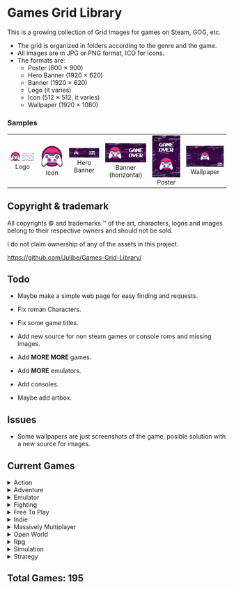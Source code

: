 


# Games Grid Library
This is a growing collection of Grid Images for games on Steam, GOG, etc.

 - The grid is organized in folders according to the genre and the game.
 - All images are in JPG or PNG format, ICO for icons.
 - The formats are:
	 - Poster (600 × 900)
	 - Hero Banner (1920 × 620)
	 - Banner (1920 × 620)
	 - Logo (it varies)
	 - Icon (512 × 512, it varies)
	 - Wallpaper (1920 × 1080)

### Samples
<table>
	<tr align="center">
		<td>
			<img src="https://github.com/Julibe/Games-Grid-Library/raw/main/Sample/logo.png" width="250px"><br><center>Logo</center>
		</td>
		<td>
			<img src="https://github.com/Julibe/Games-Grid-Library/raw/main/Sample/icon.png" width="250px"><br><center>Icon</center>
		</td>
		<td>
			<img src="https://github.com/Julibe/Games-Grid-Library/raw/main/Sample/hero.jpg" width="250px"><br><center>Hero Banner</center>
		</td>
		<td>
			<img src="https://github.com/Julibe/Games-Grid-Library/raw/main/Sample/horizontal.jpg" width="250px"><br><center>Banner (horizontal)</center>
		</td>
		<td>
			<img src="https://github.com/Julibe/Games-Grid-Library/raw/main/Sample/poster.jpg" width="250px"><br><center>Poster</center>
		</td>
		<td>
			<img src="https://github.com/Julibe/Games-Grid-Library/raw/main/Sample/wallpaper.jpg" width="250px"><br><center>Wallpaper</center>
		</td>
	</tr>
</table>

## Copyright & trademark
All copyrights © and trademarks ™ of the art, characters, logos and images belong to their respective owners and should not be sold.

I do not claim ownership of any of the assets in this project.

https://github.com/Julibe/Games-Grid-Library/


## Todo
 - Maybe make a simple web page for easy finding and requests.
 - Fix roman Characters.
 - Fix some game titles.
 - Add new source for non steam games or console roms and missing images.

 - Add **MORE MORE** games.

 - Add **MORE** emulators.

 - Add consoles.

 - Maybe add artbox.

## Issues
 - Some wallpapers are just screenshots of the game, posible solution with a new source for images.
## Current Games
<details>
 <summary>Action</summary>

<table><tr align="center"><td><a href="https://github.com/Julibe/Games-Grid-Library/tree/main/Action/Arma 3/" target="_blank"><img src="https://github.com/Julibe/Games-Grid-Library/raw/main/Action/Arma 3/logo.png" width="100%">
<center>Arma 3</center></a></a></td><td><a href="https://github.com/Julibe/Games-Grid-Library/tree/main/Action/Biomutant/" target="_blank"><img src="https://github.com/Julibe/Games-Grid-Library/raw/main/Action/Biomutant/logo.png" width="100%">
<center>Biomutant</center></a></a></td><td><a href="https://github.com/Julibe/Games-Grid-Library/tree/main/Action/Bioshock/" target="_blank"><img src="https://github.com/Julibe/Games-Grid-Library/raw/main/Action/Bioshock/logo.png" width="100%">
<center>Bioshock</center></a></a></td></tr><tr align="center"><td><a href="https://github.com/Julibe/Games-Grid-Library/tree/main/Action/Bioshock 2/" target="_blank"><img src="https://github.com/Julibe/Games-Grid-Library/raw/main/Action/Bioshock 2/logo.png" width="100%">
<center>Bioshock 2</center></a></a></td><td><a href="https://github.com/Julibe/Games-Grid-Library/tree/main/Action/Bioshock Infinite/" target="_blank"><img src="https://github.com/Julibe/Games-Grid-Library/raw/main/Action/Bioshock Infinite/logo.png" width="100%">
<center>Bioshock Infinite</center></a></a></td><td><a href="https://github.com/Julibe/Games-Grid-Library/tree/main/Action/Borderlands/" target="_blank"><img src="https://github.com/Julibe/Games-Grid-Library/raw/main/Action/Borderlands/logo.png" width="100%">
<center>Borderlands</center></a></a></td></tr><tr align="center"><td><a href="https://github.com/Julibe/Games-Grid-Library/tree/main/Action/Borderlands - The Presequel/" target="_blank"><img src="https://github.com/Julibe/Games-Grid-Library/raw/main/Action/Borderlands - The Presequel/logo.png" width="100%">
<center>Borderlands - The Presequel</center></a></a></td><td><a href="https://github.com/Julibe/Games-Grid-Library/tree/main/Action/Borderlands 2/" target="_blank"><img src="https://github.com/Julibe/Games-Grid-Library/raw/main/Action/Borderlands 2/logo.png" width="100%">
<center>Borderlands 2</center></a></a></td><td><a href="https://github.com/Julibe/Games-Grid-Library/tree/main/Action/Borderlands 3/" target="_blank"><img src="https://github.com/Julibe/Games-Grid-Library/raw/main/Action/Borderlands 3/logo.png" width="100%">
<center>Borderlands 3</center></a></a></td></tr><tr align="center"><td><a href="https://github.com/Julibe/Games-Grid-Library/tree/main/Action/Bully Scholarship Edition/" target="_blank"><img src="https://github.com/Julibe/Games-Grid-Library/raw/main/Action/Bully Scholarship Edition/logo.png" width="100%">
<center>Bully Scholarship Edition</center></a></a></td><td><a href="https://github.com/Julibe/Games-Grid-Library/tree/main/Action/Call of Duty - Black Ops/" target="_blank"><img src="https://github.com/Julibe/Games-Grid-Library/raw/main/Action/Call of Duty - Black Ops/logo.png" width="100%">
<center>Call of Duty - Black Ops</center></a></a></td><td><a href="https://github.com/Julibe/Games-Grid-Library/tree/main/Action/Call of Duty - Black Ops II/" target="_blank"><img src="https://github.com/Julibe/Games-Grid-Library/raw/main/Action/Call of Duty - Black Ops II/logo.png" width="100%">
<center>Call of Duty - Black Ops II</center></a></a></td></tr><tr align="center"><td><a href="https://github.com/Julibe/Games-Grid-Library/tree/main/Action/Call of Duty - Black Ops III/" target="_blank"><img src="https://github.com/Julibe/Games-Grid-Library/raw/main/Action/Call of Duty - Black Ops III/logo.png" width="100%">
<center>Call of Duty - Black Ops III</center></a></a></td><td><a href="https://github.com/Julibe/Games-Grid-Library/tree/main/Action/Call of Duty - Ghosts/" target="_blank"><img src="https://github.com/Julibe/Games-Grid-Library/raw/main/Action/Call of Duty - Ghosts/logo.png" width="100%">
<center>Call of Duty - Ghosts</center></a></a></td><td><a href="https://github.com/Julibe/Games-Grid-Library/tree/main/Action/Call of Duty - Infinite Warfare/" target="_blank"><img src="https://github.com/Julibe/Games-Grid-Library/raw/main/Action/Call of Duty - Infinite Warfare/logo.png" width="100%">
<center>Call of Duty - Infinite Warfare</center></a></a></td></tr><tr align="center"><td><a href="https://github.com/Julibe/Games-Grid-Library/tree/main/Action/Call of Duty - Modern Warfare/" target="_blank"><img src="https://github.com/Julibe/Games-Grid-Library/raw/main/Action/Call of Duty - Modern Warfare/logo.png" width="100%">
<center>Call of Duty - Modern Warfare</center></a></a></td><td><a href="https://github.com/Julibe/Games-Grid-Library/tree/main/Action/Call of Duty - Modern Warfare 3/" target="_blank"><img src="https://github.com/Julibe/Games-Grid-Library/raw/main/Action/Call of Duty - Modern Warfare 3/logo.png" width="100%">
<center>Call of Duty - Modern Warfare 3</center></a></a></td><td><a href="https://github.com/Julibe/Games-Grid-Library/tree/main/Action/Call of Duty - WWII/" target="_blank"><img src="https://github.com/Julibe/Games-Grid-Library/raw/main/Action/Call of Duty - WWII/logo.png" width="100%">
<center>Call of Duty - WWII</center></a></a></td></tr><tr align="center"><td><a href="https://github.com/Julibe/Games-Grid-Library/tree/main/Action/Code Vein/" target="_blank"><img src="https://github.com/Julibe/Games-Grid-Library/raw/main/Action/Code Vein/logo.png" width="100%">
<center>Code Vein</center></a></a></td><td><a href="https://github.com/Julibe/Games-Grid-Library/tree/main/Action/Curse of The Dead Gods/" target="_blank"><img src="https://github.com/Julibe/Games-Grid-Library/raw/main/Action/Curse of The Dead Gods/logo.png" width="100%">
<center>Curse of The Dead Gods</center></a></a></td><td><a href="https://github.com/Julibe/Games-Grid-Library/tree/main/Action/Days Gone/" target="_blank"><img src="https://github.com/Julibe/Games-Grid-Library/raw/main/Action/Days Gone/logo.png" width="100%">
<center>Days Gone</center></a></a></td></tr><tr align="center"><td><a href="https://github.com/Julibe/Games-Grid-Library/tree/main/Action/Dead Cells/" target="_blank"><img src="https://github.com/Julibe/Games-Grid-Library/raw/main/Action/Dead Cells/logo.png" width="100%">
<center>Dead Cells</center></a></a></td><td><a href="https://github.com/Julibe/Games-Grid-Library/tree/main/Action/Death Stranding/" target="_blank"><img src="https://github.com/Julibe/Games-Grid-Library/raw/main/Action/Death Stranding/logo.png" width="100%">
<center>Death Stranding</center></a></a></td><td><a href="https://github.com/Julibe/Games-Grid-Library/tree/main/Action/Deep Rock Galactic/" target="_blank"><img src="https://github.com/Julibe/Games-Grid-Library/raw/main/Action/Deep Rock Galactic/logo.png" width="100%">
<center>Deep Rock Galactic</center></a></a></td></tr><tr align="center"><td><a href="https://github.com/Julibe/Games-Grid-Library/tree/main/Action/Devil May Cry 3 Special Edition/" target="_blank"><img src="https://github.com/Julibe/Games-Grid-Library/raw/main/Action/Devil May Cry 3 Special Edition/logo.png" width="100%">
<center>Devil May Cry 3 Special Edition</center></a></a></td><td><a href="https://github.com/Julibe/Games-Grid-Library/tree/main/Action/Devil May Cry 4 Special Edition/" target="_blank"><img src="https://github.com/Julibe/Games-Grid-Library/raw/main/Action/Devil May Cry 4 Special Edition/logo.png" width="100%">
<center>Devil May Cry 4 Special Edition</center></a></a></td><td><a href="https://github.com/Julibe/Games-Grid-Library/tree/main/Action/Devil May Cry 5/" target="_blank"><img src="https://github.com/Julibe/Games-Grid-Library/raw/main/Action/Devil May Cry 5/logo.png" width="100%">
<center>Devil May Cry 5</center></a></a></td></tr><tr align="center"><td><a href="https://github.com/Julibe/Games-Grid-Library/tree/main/Action/Devil May Cry Hd Collection/" target="_blank"><img src="https://github.com/Julibe/Games-Grid-Library/raw/main/Action/Devil May Cry Hd Collection/logo.png" width="100%">
<center>Devil May Cry Hd Collection</center></a></a></td><td><a href="https://github.com/Julibe/Games-Grid-Library/tree/main/Action/Dmc - Devil May Cry/" target="_blank"><img src="https://github.com/Julibe/Games-Grid-Library/raw/main/Action/Dmc - Devil May Cry/logo.png" width="100%">
<center>Dmc - Devil May Cry</center></a></a></td><td><a href="https://github.com/Julibe/Games-Grid-Library/tree/main/Action/Doom 3 Bfg Edition/" target="_blank"><img src="https://github.com/Julibe/Games-Grid-Library/raw/main/Action/Doom 3 Bfg Edition/logo.png" width="100%">
<center>Doom 3 Bfg Edition</center></a></a></td></tr><tr align="center"><td><a href="https://github.com/Julibe/Games-Grid-Library/tree/main/Action/Doom Eternal/" target="_blank"><img src="https://github.com/Julibe/Games-Grid-Library/raw/main/Action/Doom Eternal/logo.png" width="100%">
<center>Doom Eternal</center></a></a></td><td><a href="https://github.com/Julibe/Games-Grid-Library/tree/main/Action/Dungeons  Dragons Dark Alliance/" target="_blank"><img src="https://github.com/Julibe/Games-Grid-Library/raw/main/Action/Dungeons  Dragons Dark Alliance/logo.png" width="100%">
<center>Dungeons  Dragons Dark Alliance</center></a></a></td><td><a href="https://github.com/Julibe/Games-Grid-Library/tree/main/Action/Dying Light/" target="_blank"><img src="https://github.com/Julibe/Games-Grid-Library/raw/main/Action/Dying Light/logo.png" width="100%">
<center>Dying Light</center></a></a></td></tr><tr align="center"><td><a href="https://github.com/Julibe/Games-Grid-Library/tree/main/Action/Dying Light 2 Stay Human/" target="_blank"><img src="https://github.com/Julibe/Games-Grid-Library/raw/main/Action/Dying Light 2 Stay Human/logo.png" width="100%">
<center>Dying Light 2 Stay Human</center></a></a></td><td><a href="https://github.com/Julibe/Games-Grid-Library/tree/main/Action/Earth Defense Force World Brothers/" target="_blank"><img src="https://github.com/Julibe/Games-Grid-Library/raw/main/Action/Earth Defense Force World Brothers/logo.png" width="100%">
<center>Earth Defense Force World Brothers</center></a></a></td><td><a href="https://github.com/Julibe/Games-Grid-Library/tree/main/Action/Final Fantasy Type-0 Hd/" target="_blank"><img src="https://github.com/Julibe/Games-Grid-Library/raw/main/Action/Final Fantasy Type-0 Hd/logo.png" width="100%">
<center>Final Fantasy Type-0 Hd</center></a></a></td></tr><tr align="center"><td><a href="https://github.com/Julibe/Games-Grid-Library/tree/main/Action/Ghostrunner/" target="_blank"><img src="https://github.com/Julibe/Games-Grid-Library/raw/main/Action/Ghostrunner/logo.png" width="100%">
<center>Ghostrunner</center></a></a></td><td><a href="https://github.com/Julibe/Games-Grid-Library/tree/main/Action/God Eater 2 Rage Burst/" target="_blank"><img src="https://github.com/Julibe/Games-Grid-Library/raw/main/Action/God Eater 2 Rage Burst/logo.png" width="100%">
<center>God Eater 2 Rage Burst</center></a></a></td><td><a href="https://github.com/Julibe/Games-Grid-Library/tree/main/Action/God Eater 3/" target="_blank"><img src="https://github.com/Julibe/Games-Grid-Library/raw/main/Action/God Eater 3/logo.png" width="100%">
<center>God Eater 3</center></a></a></td></tr><tr align="center"><td><a href="https://github.com/Julibe/Games-Grid-Library/tree/main/Action/Grand Theft Auto/" target="_blank"><img src="https://github.com/Julibe/Games-Grid-Library/raw/main/Action/Grand Theft Auto/logo.png" width="100%">
<center>Grand Theft Auto</center></a></a></td><td><a href="https://github.com/Julibe/Games-Grid-Library/tree/main/Action/Grand Theft Auto 2/" target="_blank"><img src="https://github.com/Julibe/Games-Grid-Library/raw/main/Action/Grand Theft Auto 2/logo.png" width="100%">
<center>Grand Theft Auto 2</center></a></a></td><td><a href="https://github.com/Julibe/Games-Grid-Library/tree/main/Action/Grand Theft Auto Episodes From Liberty City/" target="_blank"><img src="https://github.com/Julibe/Games-Grid-Library/raw/main/Action/Grand Theft Auto Episodes From Liberty City/logo.png" width="100%">
<center>Grand Theft Auto Episodes From Liberty City</center></a></a></td></tr><tr align="center"><td><a href="https://github.com/Julibe/Games-Grid-Library/tree/main/Action/Grand Theft Auto III/" target="_blank"><img src="https://github.com/Julibe/Games-Grid-Library/raw/main/Action/Grand Theft Auto III/logo.png" width="100%">
<center>Grand Theft Auto III</center></a></a></td><td><a href="https://github.com/Julibe/Games-Grid-Library/tree/main/Action/Grand Theft Auto Iv The/" target="_blank"><img src="https://github.com/Julibe/Games-Grid-Library/raw/main/Action/Grand Theft Auto Iv The/logo.png" width="100%">
<center>Grand Theft Auto Iv The</center></a></a></td><td><a href="https://github.com/Julibe/Games-Grid-Library/tree/main/Action/Grand Theft Auto San Andreas/" target="_blank"><img src="https://github.com/Julibe/Games-Grid-Library/raw/main/Action/Grand Theft Auto San Andreas/logo.png" width="100%">
<center>Grand Theft Auto San Andreas</center></a></a></td></tr><tr align="center"><td><a href="https://github.com/Julibe/Games-Grid-Library/tree/main/Action/Grand Theft Auto V/" target="_blank"><img src="https://github.com/Julibe/Games-Grid-Library/raw/main/Action/Grand Theft Auto V/logo.png" width="100%">
<center>Grand Theft Auto V</center></a></a></td><td><a href="https://github.com/Julibe/Games-Grid-Library/tree/main/Action/Grand Theft Auto Vice City/" target="_blank"><img src="https://github.com/Julibe/Games-Grid-Library/raw/main/Action/Grand Theft Auto Vice City/logo.png" width="100%">
<center>Grand Theft Auto Vice City</center></a></a></td><td><a href="https://github.com/Julibe/Games-Grid-Library/tree/main/Action/Guilty Gear Strive/" target="_blank"><img src="https://github.com/Julibe/Games-Grid-Library/raw/main/Action/Guilty Gear Strive/logo.png" width="100%">
<center>Guilty Gear Strive</center></a></a></td></tr><tr align="center"><td><a href="https://github.com/Julibe/Games-Grid-Library/tree/main/Action/Guns Up/" target="_blank"><img src="https://github.com/Julibe/Games-Grid-Library/raw/main/Action/Guns Up/logo.png" width="100%">
<center>Guns Up</center></a></a></td><td><a href="https://github.com/Julibe/Games-Grid-Library/tree/main/Action/Hades/" target="_blank"><img src="https://github.com/Julibe/Games-Grid-Library/raw/main/Action/Hades/logo.png" width="100%">
<center>Hades</center></a></a></td><td><a href="https://github.com/Julibe/Games-Grid-Library/tree/main/Action/Half-Life/" target="_blank"><img src="https://github.com/Julibe/Games-Grid-Library/raw/main/Action/Half-Life/logo.png" width="100%">
<center>Half-Life</center></a></a></td></tr><tr align="center"><td><a href="https://github.com/Julibe/Games-Grid-Library/tree/main/Action/Half-Life 2/" target="_blank"><img src="https://github.com/Julibe/Games-Grid-Library/raw/main/Action/Half-Life 2/logo.png" width="100%">
<center>Half-Life 2</center></a></a></td><td><a href="https://github.com/Julibe/Games-Grid-Library/tree/main/Action/Half-Life 2 - Episode One/" target="_blank"><img src="https://github.com/Julibe/Games-Grid-Library/raw/main/Action/Half-Life 2 - Episode One/logo.png" width="100%">
<center>Half-Life 2 - Episode One</center></a></a></td><td><a href="https://github.com/Julibe/Games-Grid-Library/tree/main/Action/Half-Life 2 - Episode Two/" target="_blank"><img src="https://github.com/Julibe/Games-Grid-Library/raw/main/Action/Half-Life 2 - Episode Two/logo.png" width="100%">
<center>Half-Life 2 - Episode Two</center></a></a></td></tr><tr align="center"><td><a href="https://github.com/Julibe/Games-Grid-Library/tree/main/Action/Halo - Combat Evolved Anniversary/" target="_blank"><img src="https://github.com/Julibe/Games-Grid-Library/raw/main/Action/Halo - Combat Evolved Anniversary/logo.png" width="100%">
<center>Halo - Combat Evolved Anniversary</center></a></a></td><td><a href="https://github.com/Julibe/Games-Grid-Library/tree/main/Action/Halo - Reach/" target="_blank"><img src="https://github.com/Julibe/Games-Grid-Library/raw/main/Action/Halo - Reach/logo.png" width="100%">
<center>Halo - Reach</center></a></a></td><td><a href="https://github.com/Julibe/Games-Grid-Library/tree/main/Action/Halo - The Master Chief Collection/" target="_blank"><img src="https://github.com/Julibe/Games-Grid-Library/raw/main/Action/Halo - The Master Chief Collection/logo.png" width="100%">
<center>Halo - The Master Chief Collection</center></a></a></td></tr><tr align="center"><td><a href="https://github.com/Julibe/Games-Grid-Library/tree/main/Action/Halo 2 - Anniversary/" target="_blank"><img src="https://github.com/Julibe/Games-Grid-Library/raw/main/Action/Halo 2 - Anniversary/logo.png" width="100%">
<center>Halo 2 - Anniversary</center></a></a></td><td><a href="https://github.com/Julibe/Games-Grid-Library/tree/main/Action/Halo 3/" target="_blank"><img src="https://github.com/Julibe/Games-Grid-Library/raw/main/Action/Halo 3/logo.png" width="100%">
<center>Halo 3</center></a></a></td><td><a href="https://github.com/Julibe/Games-Grid-Library/tree/main/Action/Halo 3 - Odst/" target="_blank"><img src="https://github.com/Julibe/Games-Grid-Library/raw/main/Action/Halo 3 - Odst/logo.png" width="100%">
<center>Halo 3 - Odst</center></a></a></td></tr><tr align="center"><td><a href="https://github.com/Julibe/Games-Grid-Library/tree/main/Action/Halo 4/" target="_blank"><img src="https://github.com/Julibe/Games-Grid-Library/raw/main/Action/Halo 4/logo.png" width="100%">
<center>Halo 4</center></a></a></td><td><a href="https://github.com/Julibe/Games-Grid-Library/tree/main/Action/Helldivers Dive Harder Edition/" target="_blank"><img src="https://github.com/Julibe/Games-Grid-Library/raw/main/Action/Helldivers Dive Harder Edition/logo.png" width="100%">
<center>Helldivers Dive Harder Edition</center></a></a></td><td><a href="https://github.com/Julibe/Games-Grid-Library/tree/main/Action/Horizon Zero Dawn/" target="_blank"><img src="https://github.com/Julibe/Games-Grid-Library/raw/main/Action/Horizon Zero Dawn/logo.png" width="100%">
<center>Horizon Zero Dawn</center></a></a></td></tr><tr align="center"><td><a href="https://github.com/Julibe/Games-Grid-Library/tree/main/Action/Iconoclasts/" target="_blank"><img src="https://github.com/Julibe/Games-Grid-Library/raw/main/Action/Iconoclasts/logo.png" width="100%">
<center>Iconoclasts</center></a></a></td><td><a href="https://github.com/Julibe/Games-Grid-Library/tree/main/Action/Katamari Damacy Reroll/" target="_blank"><img src="https://github.com/Julibe/Games-Grid-Library/raw/main/Action/Katamari Damacy Reroll/logo.png" width="100%">
<center>Katamari Damacy Reroll</center></a></a></td><td><a href="https://github.com/Julibe/Games-Grid-Library/tree/main/Action/La Noire The Vr Case Files/" target="_blank"><img src="https://github.com/Julibe/Games-Grid-Library/raw/main/Action/La Noire The Vr Case Files/logo.png" width="100%">
<center>La Noire The Vr Case Files</center></a></a></td></tr><tr align="center"><td><a href="https://github.com/Julibe/Games-Grid-Library/tree/main/Action/Lara Croft And The Guardian Of Light/" target="_blank"><img src="https://github.com/Julibe/Games-Grid-Library/raw/main/Action/Lara Croft And The Guardian Of Light/logo.png" width="100%">
<center>Lara Croft And The Guardian Of Light</center></a></a></td><td><a href="https://github.com/Julibe/Games-Grid-Library/tree/main/Action/Lara Croft And The Temple Of Osiris/" target="_blank"><img src="https://github.com/Julibe/Games-Grid-Library/raw/main/Action/Lara Croft And The Temple Of Osiris/logo.png" width="100%">
<center>Lara Croft And The Temple Of Osiris</center></a></a></td><td><a href="https://github.com/Julibe/Games-Grid-Library/tree/main/Action/Legend of Mana/" target="_blank"><img src="https://github.com/Julibe/Games-Grid-Library/raw/main/Action/Legend of Mana/logo.png" width="100%">
<center>Legend of Mana</center></a></a></td></tr><tr align="center"><td><a href="https://github.com/Julibe/Games-Grid-Library/tree/main/Action/Manhunt/" target="_blank"><img src="https://github.com/Julibe/Games-Grid-Library/raw/main/Action/Manhunt/logo.png" width="100%">
<center>Manhunt</center></a></a></td><td><a href="https://github.com/Julibe/Games-Grid-Library/tree/main/Action/Mass Effect/" target="_blank"><img src="https://github.com/Julibe/Games-Grid-Library/raw/main/Action/Mass Effect/logo.png" width="100%">
<center>Mass Effect</center></a></a></td><td><a href="https://github.com/Julibe/Games-Grid-Library/tree/main/Action/Max Payne/" target="_blank"><img src="https://github.com/Julibe/Games-Grid-Library/raw/main/Action/Max Payne/logo.png" width="100%">
<center>Max Payne</center></a></a></td></tr><tr align="center"><td><a href="https://github.com/Julibe/Games-Grid-Library/tree/main/Action/Max Payne 2 The Fall of Max Payne/" target="_blank"><img src="https://github.com/Julibe/Games-Grid-Library/raw/main/Action/Max Payne 2 The Fall of Max Payne/logo.png" width="100%">
<center>Max Payne 2 The Fall of Max Payne</center></a></a></td><td><a href="https://github.com/Julibe/Games-Grid-Library/tree/main/Action/Max Payne 3/" target="_blank"><img src="https://github.com/Julibe/Games-Grid-Library/raw/main/Action/Max Payne 3/logo.png" width="100%">
<center>Max Payne 3</center></a></a></td><td><a href="https://github.com/Julibe/Games-Grid-Library/tree/main/Action/Mechwarrior 5 Mercenaries/" target="_blank"><img src="https://github.com/Julibe/Games-Grid-Library/raw/main/Action/Mechwarrior 5 Mercenaries/logo.png" width="100%">
<center>Mechwarrior 5 Mercenaries</center></a></a></td></tr><tr align="center"><td><a href="https://github.com/Julibe/Games-Grid-Library/tree/main/Action/Metal Gear Rising - Revengeance/" target="_blank"><img src="https://github.com/Julibe/Games-Grid-Library/raw/main/Action/Metal Gear Rising - Revengeance/logo.png" width="100%">
<center>Metal Gear Rising - Revengeance</center></a></a></td><td><a href="https://github.com/Julibe/Games-Grid-Library/tree/main/Action/Metal Gear Solid V - The Phantom Pain/" target="_blank"><img src="https://github.com/Julibe/Games-Grid-Library/raw/main/Action/Metal Gear Solid V - The Phantom Pain/logo.png" width="100%">
<center>Metal Gear Solid V - The Phantom Pain</center></a></a></td><td><a href="https://github.com/Julibe/Games-Grid-Library/tree/main/Action/Monster Hunter World/" target="_blank"><img src="https://github.com/Julibe/Games-Grid-Library/raw/main/Action/Monster Hunter World/logo.png" width="100%">
<center>Monster Hunter World</center></a></a></td></tr><tr align="center"><td><a href="https://github.com/Julibe/Games-Grid-Library/tree/main/Action/Nier Replicant Ver.122474487139/" target="_blank"><img src="https://github.com/Julibe/Games-Grid-Library/raw/main/Action/Nier Replicant Ver.122474487139/logo.png" width="100%">
<center>Nier Replicant Ver.122474487139</center></a></a></td><td><a href="https://github.com/Julibe/Games-Grid-Library/tree/main/Action/Nierautomata/" target="_blank"><img src="https://github.com/Julibe/Games-Grid-Library/raw/main/Action/Nierautomata/logo.png" width="100%">
<center>Nierautomata</center></a></a></td><td><a href="https://github.com/Julibe/Games-Grid-Library/tree/main/Action/Ninja Gaiden 3 Razors Edge/" target="_blank"><img src="https://github.com/Julibe/Games-Grid-Library/raw/main/Action/Ninja Gaiden 3 Razors Edge/logo.png" width="100%">
<center>Ninja Gaiden 3 Razors Edge</center></a></a></td></tr><tr align="center"><td><a href="https://github.com/Julibe/Games-Grid-Library/tree/main/Action/Ninja Gaiden Σ/" target="_blank"><img src="https://github.com/Julibe/Games-Grid-Library/raw/main/Action/Ninja Gaiden Σ/logo.png" width="100%">
<center>Ninja Gaiden Σ</center></a></a></td><td><a href="https://github.com/Julibe/Games-Grid-Library/tree/main/Action/Ninja Gaiden Σ 2/" target="_blank"><img src="https://github.com/Julibe/Games-Grid-Library/raw/main/Action/Ninja Gaiden Σ 2/logo.png" width="100%">
<center>Ninja Gaiden Σ 2</center></a></a></td><td><a href="https://github.com/Julibe/Games-Grid-Library/tree/main/Action/No More Heroes/" target="_blank"><img src="https://github.com/Julibe/Games-Grid-Library/raw/main/Action/No More Heroes/logo.png" width="100%">
<center>No More Heroes</center></a></a></td></tr><tr align="center"><td><a href="https://github.com/Julibe/Games-Grid-Library/tree/main/Action/No More Heroes 2 Desperate Struggle/" target="_blank"><img src="https://github.com/Julibe/Games-Grid-Library/raw/main/Action/No More Heroes 2 Desperate Struggle/logo.png" width="100%">
<center>No More Heroes 2 Desperate Struggle</center></a></a></td><td><a href="https://github.com/Julibe/Games-Grid-Library/tree/main/Action/Outriders/" target="_blank"><img src="https://github.com/Julibe/Games-Grid-Library/raw/main/Action/Outriders/logo.png" width="100%">
<center>Outriders</center></a></a></td><td><a href="https://github.com/Julibe/Games-Grid-Library/tree/main/Action/Persona 5 Strikers/" target="_blank"><img src="https://github.com/Julibe/Games-Grid-Library/raw/main/Action/Persona 5 Strikers/logo.png" width="100%">
<center>Persona 5 Strikers</center></a></a></td></tr><tr align="center"><td><a href="https://github.com/Julibe/Games-Grid-Library/tree/main/Action/Phantasy Star Online 2 New Genesis/" target="_blank"><img src="https://github.com/Julibe/Games-Grid-Library/raw/main/Action/Phantasy Star Online 2 New Genesis/logo.png" width="100%">
<center>Phantasy Star Online 2 New Genesis</center></a></a></td><td><a href="https://github.com/Julibe/Games-Grid-Library/tree/main/Action/Prey/" target="_blank"><img src="https://github.com/Julibe/Games-Grid-Library/raw/main/Action/Prey/logo.png" width="100%">
<center>Prey</center></a></a></td><td><a href="https://github.com/Julibe/Games-Grid-Library/tree/main/Action/Red Dead Redemption 2/" target="_blank"><img src="https://github.com/Julibe/Games-Grid-Library/raw/main/Action/Red Dead Redemption 2/logo.png" width="100%">
<center>Red Dead Redemption 2</center></a></a></td></tr><tr align="center"><td><a href="https://github.com/Julibe/Games-Grid-Library/tree/main/Action/Resident Evil/" target="_blank"><img src="https://github.com/Julibe/Games-Grid-Library/raw/main/Action/Resident Evil/logo.png" width="100%">
<center>Resident Evil</center></a></a></td><td><a href="https://github.com/Julibe/Games-Grid-Library/tree/main/Action/Resident Evil - Operation Raccoon City/" target="_blank"><img src="https://github.com/Julibe/Games-Grid-Library/raw/main/Action/Resident Evil - Operation Raccoon City/logo.png" width="100%">
<center>Resident Evil - Operation Raccoon City</center></a></a></td><td><a href="https://github.com/Julibe/Games-Grid-Library/tree/main/Action/Resident Evil 0/" target="_blank"><img src="https://github.com/Julibe/Games-Grid-Library/raw/main/Action/Resident Evil 0/logo.png" width="100%">
<center>Resident Evil 0</center></a></a></td></tr><tr align="center"><td><a href="https://github.com/Julibe/Games-Grid-Library/tree/main/Action/Resident Evil 2/" target="_blank"><img src="https://github.com/Julibe/Games-Grid-Library/raw/main/Action/Resident Evil 2/logo.png" width="100%">
<center>Resident Evil 2</center></a></a></td><td><a href="https://github.com/Julibe/Games-Grid-Library/tree/main/Action/Resident Evil 3/" target="_blank"><img src="https://github.com/Julibe/Games-Grid-Library/raw/main/Action/Resident Evil 3/logo.png" width="100%">
<center>Resident Evil 3</center></a></a></td><td><a href="https://github.com/Julibe/Games-Grid-Library/tree/main/Action/Resident Evil 4/" target="_blank"><img src="https://github.com/Julibe/Games-Grid-Library/raw/main/Action/Resident Evil 4/logo.png" width="100%">
<center>Resident Evil 4</center></a></a></td></tr><tr align="center"><td><a href="https://github.com/Julibe/Games-Grid-Library/tree/main/Action/Resident Evil 5/" target="_blank"><img src="https://github.com/Julibe/Games-Grid-Library/raw/main/Action/Resident Evil 5/logo.png" width="100%">
<center>Resident Evil 5</center></a></a></td><td><a href="https://github.com/Julibe/Games-Grid-Library/tree/main/Action/Resident Evil 6/" target="_blank"><img src="https://github.com/Julibe/Games-Grid-Library/raw/main/Action/Resident Evil 6/logo.png" width="100%">
<center>Resident Evil 6</center></a></a></td><td><a href="https://github.com/Julibe/Games-Grid-Library/tree/main/Action/Resident Evil 7 Biohazard/" target="_blank"><img src="https://github.com/Julibe/Games-Grid-Library/raw/main/Action/Resident Evil 7 Biohazard/logo.png" width="100%">
<center>Resident Evil 7 Biohazard</center></a></a></td></tr><tr align="center"><td><a href="https://github.com/Julibe/Games-Grid-Library/tree/main/Action/Resident Evil Revelations/" target="_blank"><img src="https://github.com/Julibe/Games-Grid-Library/raw/main/Action/Resident Evil Revelations/logo.png" width="100%">
<center>Resident Evil Revelations</center></a></a></td><td><a href="https://github.com/Julibe/Games-Grid-Library/tree/main/Action/Resident Evil Revelations 2/" target="_blank"><img src="https://github.com/Julibe/Games-Grid-Library/raw/main/Action/Resident Evil Revelations 2/logo.png" width="100%">
<center>Resident Evil Revelations 2</center></a></a></td><td><a href="https://github.com/Julibe/Games-Grid-Library/tree/main/Action/Resident Evil Village/" target="_blank"><img src="https://github.com/Julibe/Games-Grid-Library/raw/main/Action/Resident Evil Village/logo.png" width="100%">
<center>Resident Evil Village</center></a></a></td></tr><tr align="center"><td><a href="https://github.com/Julibe/Games-Grid-Library/tree/main/Action/Rise Of The Tomb Raider/" target="_blank"><img src="https://github.com/Julibe/Games-Grid-Library/raw/main/Action/Rise Of The Tomb Raider/logo.png" width="100%">
<center>Rise Of The Tomb Raider</center></a></a></td><td><a href="https://github.com/Julibe/Games-Grid-Library/tree/main/Action/Sakuna of Rice And Ruin/" target="_blank"><img src="https://github.com/Julibe/Games-Grid-Library/raw/main/Action/Sakuna of Rice And Ruin/logo.png" width="100%">
<center>Sakuna of Rice And Ruin</center></a></a></td><td><a href="https://github.com/Julibe/Games-Grid-Library/tree/main/Action/Scarlet Nexus/" target="_blank"><img src="https://github.com/Julibe/Games-Grid-Library/raw/main/Action/Scarlet Nexus/logo.png" width="100%">
<center>Scarlet Nexus</center></a></a></td></tr><tr align="center"><td><a href="https://github.com/Julibe/Games-Grid-Library/tree/main/Action/Sea of Thieves/" target="_blank"><img src="https://github.com/Julibe/Games-Grid-Library/raw/main/Action/Sea of Thieves/logo.png" width="100%">
<center>Sea of Thieves</center></a></a></td><td><a href="https://github.com/Julibe/Games-Grid-Library/tree/main/Action/Secret of Mana/" target="_blank"><img src="https://github.com/Julibe/Games-Grid-Library/raw/main/Action/Secret of Mana/logo.png" width="100%">
<center>Secret of Mana</center></a></a></td><td><a href="https://github.com/Julibe/Games-Grid-Library/tree/main/Action/Shadow Of The Tomb Raider - Definitive Edition/" target="_blank"><img src="https://github.com/Julibe/Games-Grid-Library/raw/main/Action/Shadow Of The Tomb Raider - Definitive Edition/logo.png" width="100%">
<center>Shadow Of The Tomb Raider - Definitive Edition</center></a></a></td></tr><tr align="center"><td><a href="https://github.com/Julibe/Games-Grid-Library/tree/main/Action/Skul The Hero Slayer/" target="_blank"><img src="https://github.com/Julibe/Games-Grid-Library/raw/main/Action/Skul The Hero Slayer/logo.png" width="100%">
<center>Skul The Hero Slayer</center></a></a></td><td><a href="https://github.com/Julibe/Games-Grid-Library/tree/main/Action/State of Decay 2 Juggernaut Edition/" target="_blank"><img src="https://github.com/Julibe/Games-Grid-Library/raw/main/Action/State of Decay 2 Juggernaut Edition/logo.png" width="100%">
<center>State of Decay 2 Juggernaut Edition</center></a></a></td><td><a href="https://github.com/Julibe/Games-Grid-Library/tree/main/Action/Super Meat Boy Forever/" target="_blank"><img src="https://github.com/Julibe/Games-Grid-Library/raw/main/Action/Super Meat Boy Forever/logo.png" width="100%">
<center>Super Meat Boy Forever</center></a></a></td></tr><tr align="center"><td><a href="https://github.com/Julibe/Games-Grid-Library/tree/main/Action/Tales of Arise/" target="_blank"><img src="https://github.com/Julibe/Games-Grid-Library/raw/main/Action/Tales of Arise/logo.png" width="100%">
<center>Tales of Arise</center></a></a></td><td><a href="https://github.com/Julibe/Games-Grid-Library/tree/main/Action/Tales of Berseria/" target="_blank"><img src="https://github.com/Julibe/Games-Grid-Library/raw/main/Action/Tales of Berseria/logo.png" width="100%">
<center>Tales of Berseria</center></a></a></td><td><a href="https://github.com/Julibe/Games-Grid-Library/tree/main/Action/The Messenger/" target="_blank"><img src="https://github.com/Julibe/Games-Grid-Library/raw/main/Action/The Messenger/logo.png" width="100%">
<center>The Messenger</center></a></a></td></tr><tr align="center"><td><a href="https://github.com/Julibe/Games-Grid-Library/tree/main/Action/The Witcher - Enhanced Edition Directors Cut/" target="_blank"><img src="https://github.com/Julibe/Games-Grid-Library/raw/main/Action/The Witcher - Enhanced Edition Directors Cut/logo.png" width="100%">
<center>The Witcher - Enhanced Edition Directors Cut</center></a></a></td><td><a href="https://github.com/Julibe/Games-Grid-Library/tree/main/Action/Tomb Raider/" target="_blank"><img src="https://github.com/Julibe/Games-Grid-Library/raw/main/Action/Tomb Raider/logo.png" width="100%">
<center>Tomb Raider</center></a></a></td><td><a href="https://github.com/Julibe/Games-Grid-Library/tree/main/Action/Tomb Raider - Anniversary/" target="_blank"><img src="https://github.com/Julibe/Games-Grid-Library/raw/main/Action/Tomb Raider - Anniversary/logo.png" width="100%">
<center>Tomb Raider - Anniversary</center></a></a></td></tr><tr align="center"><td><a href="https://github.com/Julibe/Games-Grid-Library/tree/main/Action/Tomb Raider - Legend/" target="_blank"><img src="https://github.com/Julibe/Games-Grid-Library/raw/main/Action/Tomb Raider - Legend/logo.png" width="100%">
<center>Tomb Raider - Legend</center></a></a></td><td><a href="https://github.com/Julibe/Games-Grid-Library/tree/main/Action/Tomb Raider - Underworld/" target="_blank"><img src="https://github.com/Julibe/Games-Grid-Library/raw/main/Action/Tomb Raider - Underworld/logo.png" width="100%">
<center>Tomb Raider - Underworld</center></a></a></td><td><a href="https://github.com/Julibe/Games-Grid-Library/tree/main/Action/Tomb Raider I/" target="_blank"><img src="https://github.com/Julibe/Games-Grid-Library/raw/main/Action/Tomb Raider I/logo.png" width="100%">
<center>Tomb Raider I</center></a></a></td></tr><tr align="center"><td><a href="https://github.com/Julibe/Games-Grid-Library/tree/main/Action/Tomb Raider Ii/" target="_blank"><img src="https://github.com/Julibe/Games-Grid-Library/raw/main/Action/Tomb Raider Ii/logo.png" width="100%">
<center>Tomb Raider Ii</center></a></a></td><td><a href="https://github.com/Julibe/Games-Grid-Library/tree/main/Action/Tomb Raider Iii/" target="_blank"><img src="https://github.com/Julibe/Games-Grid-Library/raw/main/Action/Tomb Raider Iii/logo.png" width="100%">
<center>Tomb Raider Iii</center></a></a></td><td><a href="https://github.com/Julibe/Games-Grid-Library/tree/main/Action/Tomb Raider Iv - The Last Revelation/" target="_blank"><img src="https://github.com/Julibe/Games-Grid-Library/raw/main/Action/Tomb Raider Iv - The Last Revelation/logo.png" width="100%">
<center>Tomb Raider Iv - The Last Revelation</center></a></a></td></tr><tr align="center"><td><a href="https://github.com/Julibe/Games-Grid-Library/tree/main/Action/Tomb Raider V - Chronicles/" target="_blank"><img src="https://github.com/Julibe/Games-Grid-Library/raw/main/Action/Tomb Raider V - Chronicles/logo.png" width="100%">
<center>Tomb Raider V - Chronicles</center></a></a></td><td><a href="https://github.com/Julibe/Games-Grid-Library/tree/main/Action/Tomb Raider Vi - The Angel Of Darkness/" target="_blank"><img src="https://github.com/Julibe/Games-Grid-Library/raw/main/Action/Tomb Raider Vi - The Angel Of Darkness/logo.png" width="100%">
<center>Tomb Raider Vi - The Angel Of Darkness</center></a></a></td><td><a href="https://github.com/Julibe/Games-Grid-Library/tree/main/Action/Warframe/" target="_blank"><img src="https://github.com/Julibe/Games-Grid-Library/raw/main/Action/Warframe/logo.png" width="100%">
<center>Warframe</center></a></a></td></tr><tr align="center"><td><a href="https://github.com/Julibe/Games-Grid-Library/tree/main/Action/Yakuza 0/" target="_blank"><img src="https://github.com/Julibe/Games-Grid-Library/raw/main/Action/Yakuza 0/logo.png" width="100%">
<center>Yakuza 0</center></a></a></td><td><a href="https://github.com/Julibe/Games-Grid-Library/tree/main/Action/Yakuza 3/" target="_blank"><img src="https://github.com/Julibe/Games-Grid-Library/raw/main/Action/Yakuza 3/logo.png" width="100%">
<center>Yakuza 3</center></a></a></td><td><a href="https://github.com/Julibe/Games-Grid-Library/tree/main/Action/Yakuza 4/" target="_blank"><img src="https://github.com/Julibe/Games-Grid-Library/raw/main/Action/Yakuza 4/logo.png" width="100%">
<center>Yakuza 4</center></a></a></td></tr><tr align="center"><td><a href="https://github.com/Julibe/Games-Grid-Library/tree/main/Action/Yakuza 5/" target="_blank"><img src="https://github.com/Julibe/Games-Grid-Library/raw/main/Action/Yakuza 5/logo.png" width="100%">
<center>Yakuza 5</center></a></a></td><td><a href="https://github.com/Julibe/Games-Grid-Library/tree/main/Action/Yakuza 6 - The Song of Life/" target="_blank"><img src="https://github.com/Julibe/Games-Grid-Library/raw/main/Action/Yakuza 6 - The Song of Life/logo.png" width="100%">
<center>Yakuza 6 - The Song of Life</center></a></a></td><td><a href="https://github.com/Julibe/Games-Grid-Library/tree/main/Action/Yakuza Kiwami/" target="_blank"><img src="https://github.com/Julibe/Games-Grid-Library/raw/main/Action/Yakuza Kiwami/logo.png" width="100%">
<center>Yakuza Kiwami</center></a></a></td></tr><tr align="center"><td><a href="https://github.com/Julibe/Games-Grid-Library/tree/main/Action/Yakuza Kiwami 2/" target="_blank"><img src="https://github.com/Julibe/Games-Grid-Library/raw/main/Action/Yakuza Kiwami 2/logo.png" width="100%">
<center>Yakuza Kiwami 2</center></a></a></td><td><a href="https://github.com/Julibe/Games-Grid-Library/tree/main/Action/Yakuza Like A Dragon/" target="_blank"><img src="https://github.com/Julibe/Games-Grid-Library/raw/main/Action/Yakuza Like A Dragon/logo.png" width="100%">
<center>Yakuza Like A Dragon</center></a></a></td><td><a href="https://github.com/Julibe/Games-Grid-Library/tree/main/Action/Ys VIII Lacrimosa of Dana/" target="_blank"><img src="https://github.com/Julibe/Games-Grid-Library/raw/main/Action/Ys VIII Lacrimosa of Dana/logo.png" width="100%">
<center>Ys VIII Lacrimosa of Dana</center></a></a></td></tr></table>
</details>
<details>
 <summary>Adventure</summary>

<table><tr align="center"><td><a href="https://github.com/Julibe/Games-Grid-Library/tree/main/Adventure/Everybodys Gone To The Rapture/" target="_blank"><img src="https://github.com/Julibe/Games-Grid-Library/raw/main/Adventure/Everybodys Gone To The Rapture/logo.png" width="100%">
<center>Everybodys Gone To The Rapture</center></a></a></td><td><a href="https://github.com/Julibe/Games-Grid-Library/tree/main/Adventure/La Noire/" target="_blank"><img src="https://github.com/Julibe/Games-Grid-Library/raw/main/Adventure/La Noire/logo.png" width="100%">
<center>La Noire</center></a></a></td><td><a href="https://github.com/Julibe/Games-Grid-Library/tree/main/Adventure/Lara Croft Go/" target="_blank"><img src="https://github.com/Julibe/Games-Grid-Library/raw/main/Adventure/Lara Croft Go/logo.png" width="100%">
<center>Lara Croft Go</center></a></a></td></tr><tr align="center"><td><a href="https://github.com/Julibe/Games-Grid-Library/tree/main/Adventure/Raft/" target="_blank"><img src="https://github.com/Julibe/Games-Grid-Library/raw/main/Adventure/Raft/logo.png" width="100%">
<center>Raft</center></a></a></td><td><a href="https://github.com/Julibe/Games-Grid-Library/tree/main/Adventure/Subnautica/" target="_blank"><img src="https://github.com/Julibe/Games-Grid-Library/raw/main/Adventure/Subnautica/logo.png" width="100%">
<center>Subnautica</center></a></a></td><td><a href="https://github.com/Julibe/Games-Grid-Library/tree/main/Adventure/Subnautica Below Zero/" target="_blank"><img src="https://github.com/Julibe/Games-Grid-Library/raw/main/Adventure/Subnautica Below Zero/logo.png" width="100%">
<center>Subnautica Below Zero</center></a></a></td></tr><tr align="center"><td><a href="https://github.com/Julibe/Games-Grid-Library/tree/main/Adventure/The Witcher Adventure Game/" target="_blank"><img src="https://github.com/Julibe/Games-Grid-Library/raw/main/Adventure/The Witcher Adventure Game/logo.png" width="100%">
<center>The Witcher Adventure Game</center></a></a></td><td><a href="https://github.com/Julibe/Games-Grid-Library/tree/main/Adventure/Thronebreaker - The Witcher Tales/" target="_blank"><img src="https://github.com/Julibe/Games-Grid-Library/raw/main/Adventure/Thronebreaker - The Witcher Tales/logo.png" width="100%">
<center>Thronebreaker - The Witcher Tales</center></a></a></td></tr></table>
</details>
<details>
 <summary>Emulator</summary>

<table><tr align="center"><td><a href="https://github.com/Julibe/Games-Grid-Library/tree/main/Emulator/Citra/" target="_blank"><img src="https://github.com/Julibe/Games-Grid-Library/raw/main/Emulator/Citra/logo.png" width="100%">
<center>Citra</center></a></a></td><td><a href="https://github.com/Julibe/Games-Grid-Library/tree/main/Emulator/Yuzu/" target="_blank"><img src="https://github.com/Julibe/Games-Grid-Library/raw/main/Emulator/Yuzu/logo.png" width="100%">
<center>Yuzu</center></a></a></td><td><a href="https://github.com/Julibe/Games-Grid-Library/tree/main/Emulator/Yuzu Early Access/" target="_blank"><img src="https://github.com/Julibe/Games-Grid-Library/raw/main/Emulator/Yuzu Early Access/logo.png" width="100%">
<center>Yuzu Early Access</center></a></a></td></tr></table>
</details>
<details>
 <summary>Fighting</summary>

<table><tr align="center"><td><a href="https://github.com/Julibe/Games-Grid-Library/tree/main/Fighting/Mortal Kombat11/" target="_blank"><img src="https://github.com/Julibe/Games-Grid-Library/raw/main/Fighting/Mortal Kombat11/logo.png" width="100%">
<center>Mortal Kombat11</center></a></a></td><td><a href="https://github.com/Julibe/Games-Grid-Library/tree/main/Fighting/Soulcalibur VI/" target="_blank"><img src="https://github.com/Julibe/Games-Grid-Library/raw/main/Fighting/Soulcalibur VI/logo.png" width="100%">
<center>Soulcalibur VI</center></a></a></td><td><a href="https://github.com/Julibe/Games-Grid-Library/tree/main/Fighting/Street Fighter V/" target="_blank"><img src="https://github.com/Julibe/Games-Grid-Library/raw/main/Fighting/Street Fighter V/logo.png" width="100%">
<center>Street Fighter V</center></a></a></td></tr><tr align="center"><td><a href="https://github.com/Julibe/Games-Grid-Library/tree/main/Fighting/Tekken 7/" target="_blank"><img src="https://github.com/Julibe/Games-Grid-Library/raw/main/Fighting/Tekken 7/logo.png" width="100%">
<center>Tekken 7</center></a></a></td></tr></table>
</details>
<details>
 <summary>Free To Play</summary>

<table><tr align="center"><td><a href="https://github.com/Julibe/Games-Grid-Library/tree/main/Free To Play/Gwent - The Witcher Card Game/" target="_blank"><img src="https://github.com/Julibe/Games-Grid-Library/raw/main/Free To Play/Gwent - The Witcher Card Game/logo.png" width="100%">
<center>Gwent - The Witcher Card Game</center></a></a></td><td><a href="https://github.com/Julibe/Games-Grid-Library/tree/main/Free To Play/The Elder Scrolls - Legends/" target="_blank"><img src="https://github.com/Julibe/Games-Grid-Library/raw/main/Free To Play/The Elder Scrolls - Legends/logo.png" width="100%">
<center>The Elder Scrolls - Legends</center></a></a></td></tr></table>
</details>
<details>
 <summary>Indie</summary>

<table><tr align="center"><td><a href="https://github.com/Julibe/Games-Grid-Library/tree/main/Indie/Super Meat Boy/" target="_blank"><img src="https://github.com/Julibe/Games-Grid-Library/raw/main/Indie/Super Meat Boy/logo.png" width="100%">
<center>Super Meat Boy</center></a></a></td></tr></table>
</details>
<details>
 <summary>Massively Multiplayer</summary>

<table><tr align="center"><td><a href="https://github.com/Julibe/Games-Grid-Library/tree/main/Massively Multiplayer/The Elder Scrolls Online/" target="_blank"><img src="https://github.com/Julibe/Games-Grid-Library/raw/main/Massively Multiplayer/The Elder Scrolls Online/logo.png" width="100%">
<center>The Elder Scrolls Online</center></a></a></td></tr></table>
</details>
<details>
 <summary>Open World</summary>

<table><tr align="center"><td><a href="https://github.com/Julibe/Games-Grid-Library/tree/main/Open World/No Mans Sky/" target="_blank"><img src="https://github.com/Julibe/Games-Grid-Library/raw/main/Open World/No Mans Sky/logo.png" width="100%">
<center>No Mans Sky</center></a></a></td><td><a href="https://github.com/Julibe/Games-Grid-Library/tree/main/Open World/Rust/" target="_blank"><img src="https://github.com/Julibe/Games-Grid-Library/raw/main/Open World/Rust/logo.png" width="100%">
<center>Rust</center></a></a></td><td><a href="https://github.com/Julibe/Games-Grid-Library/tree/main/Open World/Valheim/" target="_blank"><img src="https://github.com/Julibe/Games-Grid-Library/raw/main/Open World/Valheim/logo.png" width="100%">
<center>Valheim</center></a></a></td></tr></table>
</details>
<details>
 <summary>Rpg</summary>

<table><tr align="center"><td><a href="https://github.com/Julibe/Games-Grid-Library/tree/main/Rpg/Cyberpunk 2077/" target="_blank"><img src="https://github.com/Julibe/Games-Grid-Library/raw/main/Rpg/Cyberpunk 2077/logo.png" width="100%">
<center>Cyberpunk 2077</center></a></a></td><td><a href="https://github.com/Julibe/Games-Grid-Library/tree/main/Rpg/Dragon Quest XI - Echoes of An Elusive Age  Digital Edition of Light/" target="_blank"><img src="https://github.com/Julibe/Games-Grid-Library/raw/main/Rpg/Dragon Quest XI - Echoes of An Elusive Age  Digital Edition of Light/logo.png" width="100%">
<center>Dragon Quest XI - Echoes of An Elusive Age  Digital Edition of Light</center></a></a></td><td><a href="https://github.com/Julibe/Games-Grid-Library/tree/main/Rpg/Final Fantasy III/" target="_blank"><img src="https://github.com/Julibe/Games-Grid-Library/raw/main/Rpg/Final Fantasy III/logo.png" width="100%">
<center>Final Fantasy III</center></a></a></td></tr><tr align="center"><td><a href="https://github.com/Julibe/Games-Grid-Library/tree/main/Rpg/Final Fantasy Iv/" target="_blank"><img src="https://github.com/Julibe/Games-Grid-Library/raw/main/Rpg/Final Fantasy Iv/logo.png" width="100%">
<center>Final Fantasy Iv</center></a></a></td><td><a href="https://github.com/Julibe/Games-Grid-Library/tree/main/Rpg/Final Fantasy Iv The After Years/" target="_blank"><img src="https://github.com/Julibe/Games-Grid-Library/raw/main/Rpg/Final Fantasy Iv The After Years/logo.png" width="100%">
<center>Final Fantasy Iv The After Years</center></a></a></td><td><a href="https://github.com/Julibe/Games-Grid-Library/tree/main/Rpg/Final Fantasy Ix/" target="_blank"><img src="https://github.com/Julibe/Games-Grid-Library/raw/main/Rpg/Final Fantasy Ix/logo.png" width="100%">
<center>Final Fantasy Ix</center></a></a></td></tr><tr align="center"><td><a href="https://github.com/Julibe/Games-Grid-Library/tree/main/Rpg/Final Fantasy V/" target="_blank"><img src="https://github.com/Julibe/Games-Grid-Library/raw/main/Rpg/Final Fantasy V/logo.png" width="100%">
<center>Final Fantasy V</center></a></a></td><td><a href="https://github.com/Julibe/Games-Grid-Library/tree/main/Rpg/Final Fantasy VII/" target="_blank"><img src="https://github.com/Julibe/Games-Grid-Library/raw/main/Rpg/Final Fantasy VII/logo.png" width="100%">
<center>Final Fantasy VII</center></a></a></td><td><a href="https://github.com/Julibe/Games-Grid-Library/tree/main/Rpg/Final Fantasy VIII/" target="_blank"><img src="https://github.com/Julibe/Games-Grid-Library/raw/main/Rpg/Final Fantasy VIII/logo.png" width="100%">
<center>Final Fantasy VIII</center></a></a></td></tr><tr align="center"><td><a href="https://github.com/Julibe/Games-Grid-Library/tree/main/Rpg/Final Fantasy Vi/" target="_blank"><img src="https://github.com/Julibe/Games-Grid-Library/raw/main/Rpg/Final Fantasy Vi/logo.png" width="100%">
<center>Final Fantasy Vi</center></a></a></td><td><a href="https://github.com/Julibe/Games-Grid-Library/tree/main/Rpg/Final Fantasy X-2/" target="_blank"><img src="https://github.com/Julibe/Games-Grid-Library/raw/main/Rpg/Final Fantasy X-2/logo.png" width="100%">
<center>Final Fantasy X-2</center></a></a></td><td><a href="https://github.com/Julibe/Games-Grid-Library/tree/main/Rpg/Final Fantasy XII - The Zodiac Age/" target="_blank"><img src="https://github.com/Julibe/Games-Grid-Library/raw/main/Rpg/Final Fantasy XII - The Zodiac Age/logo.png" width="100%">
<center>Final Fantasy XII - The Zodiac Age</center></a></a></td></tr><tr align="center"><td><a href="https://github.com/Julibe/Games-Grid-Library/tree/main/Rpg/Final Fantasy XIII/" target="_blank"><img src="https://github.com/Julibe/Games-Grid-Library/raw/main/Rpg/Final Fantasy XIII/logo.png" width="100%">
<center>Final Fantasy XIII</center></a></a></td><td><a href="https://github.com/Julibe/Games-Grid-Library/tree/main/Rpg/Final Fantasy XIII2/" target="_blank"><img src="https://github.com/Julibe/Games-Grid-Library/raw/main/Rpg/Final Fantasy XIII2/logo.png" width="100%">
<center>Final Fantasy XIII2</center></a></a></td><td><a href="https://github.com/Julibe/Games-Grid-Library/tree/main/Rpg/Final Fantasy XIV/" target="_blank"><img src="https://github.com/Julibe/Games-Grid-Library/raw/main/Rpg/Final Fantasy XIV/logo.png" width="100%">
<center>Final Fantasy XIV</center></a></a></td></tr><tr align="center"><td><a href="https://github.com/Julibe/Games-Grid-Library/tree/main/Rpg/Final Fantasy XV/" target="_blank"><img src="https://github.com/Julibe/Games-Grid-Library/raw/main/Rpg/Final Fantasy XV/logo.png" width="100%">
<center>Final Fantasy XV</center></a></a></td><td><a href="https://github.com/Julibe/Games-Grid-Library/tree/main/Rpg/Lightning Returns - Final Fantasy XIII/" target="_blank"><img src="https://github.com/Julibe/Games-Grid-Library/raw/main/Rpg/Lightning Returns - Final Fantasy XIII/logo.png" width="100%">
<center>Lightning Returns - Final Fantasy XIII</center></a></a></td><td><a href="https://github.com/Julibe/Games-Grid-Library/tree/main/Rpg/Mobius - Final Fantasy/" target="_blank"><img src="https://github.com/Julibe/Games-Grid-Library/raw/main/Rpg/Mobius - Final Fantasy/logo.png" width="100%">
<center>Mobius - Final Fantasy</center></a></a></td></tr><tr align="center"><td><a href="https://github.com/Julibe/Games-Grid-Library/tree/main/Rpg/Persona 4 - Golden/" target="_blank"><img src="https://github.com/Julibe/Games-Grid-Library/raw/main/Rpg/Persona 4 - Golden/logo.png" width="100%">
<center>Persona 4 - Golden</center></a></a></td><td><a href="https://github.com/Julibe/Games-Grid-Library/tree/main/Rpg/Shin Megami Tensei III - Nocturne/" target="_blank"><img src="https://github.com/Julibe/Games-Grid-Library/raw/main/Rpg/Shin Megami Tensei III - Nocturne/logo.png" width="100%">
<center>Shin Megami Tensei III - Nocturne</center></a></a></td><td><a href="https://github.com/Julibe/Games-Grid-Library/tree/main/Rpg/Tales of Zestiria/" target="_blank"><img src="https://github.com/Julibe/Games-Grid-Library/raw/main/Rpg/Tales of Zestiria/logo.png" width="100%">
<center>Tales of Zestiria</center></a></a></td></tr><tr align="center"><td><a href="https://github.com/Julibe/Games-Grid-Library/tree/main/Rpg/The Elder Scrolls Iii - Morrowind Game Of The Year Edition/" target="_blank"><img src="https://github.com/Julibe/Games-Grid-Library/raw/main/Rpg/The Elder Scrolls Iii - Morrowind Game Of The Year Edition/logo.png" width="100%">
<center>The Elder Scrolls Iii - Morrowind Game Of The Year Edition</center></a></a></td><td><a href="https://github.com/Julibe/Games-Grid-Library/tree/main/Rpg/The Elder Scrolls Iv - Oblivion Game Of The Year Edition/" target="_blank"><img src="https://github.com/Julibe/Games-Grid-Library/raw/main/Rpg/The Elder Scrolls Iv - Oblivion Game Of The Year Edition/logo.png" width="100%">
<center>The Elder Scrolls Iv - Oblivion Game Of The Year Edition</center></a></a></td><td><a href="https://github.com/Julibe/Games-Grid-Library/tree/main/Rpg/The Elder Scrolls V - Skyrim Special Edition/" target="_blank"><img src="https://github.com/Julibe/Games-Grid-Library/raw/main/Rpg/The Elder Scrolls V - Skyrim Special Edition/logo.png" width="100%">
<center>The Elder Scrolls V - Skyrim Special Edition</center></a></a></td></tr><tr align="center"><td><a href="https://github.com/Julibe/Games-Grid-Library/tree/main/Rpg/The Outer Worlds/" target="_blank"><img src="https://github.com/Julibe/Games-Grid-Library/raw/main/Rpg/The Outer Worlds/logo.png" width="100%">
<center>The Outer Worlds</center></a></a></td><td><a href="https://github.com/Julibe/Games-Grid-Library/tree/main/Rpg/The Witcher 2 - Assassins Of Kings Enhanced Edition/" target="_blank"><img src="https://github.com/Julibe/Games-Grid-Library/raw/main/Rpg/The Witcher 2 - Assassins Of Kings Enhanced Edition/logo.png" width="100%">
<center>The Witcher 2 - Assassins Of Kings Enhanced Edition</center></a></a></td><td><a href="https://github.com/Julibe/Games-Grid-Library/tree/main/Rpg/The Witcher 3 - Wild Hunt/" target="_blank"><img src="https://github.com/Julibe/Games-Grid-Library/raw/main/Rpg/The Witcher 3 - Wild Hunt/logo.png" width="100%">
<center>The Witcher 3 - Wild Hunt</center></a></a></td></tr><tr align="center"><td><a href="https://github.com/Julibe/Games-Grid-Library/tree/main/Rpg/Trials of Mana/" target="_blank"><img src="https://github.com/Julibe/Games-Grid-Library/raw/main/Rpg/Trials of Mana/logo.png" width="100%">
<center>Trials of Mana</center></a></a></td><td><a href="https://github.com/Julibe/Games-Grid-Library/tree/main/Rpg/World of Final Fantasy/" target="_blank"><img src="https://github.com/Julibe/Games-Grid-Library/raw/main/Rpg/World of Final Fantasy/logo.png" width="100%">
<center>World of Final Fantasy</center></a></a></td></tr></table>
</details>
<details>
 <summary>Simulation</summary>

<table><tr align="center"><td><a href="https://github.com/Julibe/Games-Grid-Library/tree/main/Simulation/Democracy 4/" target="_blank"><img src="https://github.com/Julibe/Games-Grid-Library/raw/main/Simulation/Democracy 4/logo.png" width="100%">
<center>Democracy 4</center></a></a></td><td><a href="https://github.com/Julibe/Games-Grid-Library/tree/main/Simulation/The Sims 3/" target="_blank"><img src="https://github.com/Julibe/Games-Grid-Library/raw/main/Simulation/The Sims 3/logo.png" width="100%">
<center>The Sims 3</center></a></a></td><td><a href="https://github.com/Julibe/Games-Grid-Library/tree/main/Simulation/The Sims 4/" target="_blank"><img src="https://github.com/Julibe/Games-Grid-Library/raw/main/Simulation/The Sims 4/logo.png" width="100%">
<center>The Sims 4</center></a></a></td></tr></table>
</details>
<details>
 <summary>Strategy</summary>

<table><tr align="center"><td><a href="https://github.com/Julibe/Games-Grid-Library/tree/main/Strategy/Xcom - Chimera Squad/" target="_blank"><img src="https://github.com/Julibe/Games-Grid-Library/raw/main/Strategy/Xcom - Chimera Squad/logo.png" width="100%">
<center>Xcom - Chimera Squad</center></a></a></td><td><a href="https://github.com/Julibe/Games-Grid-Library/tree/main/Strategy/Xcom - Enemy Unknown/" target="_blank"><img src="https://github.com/Julibe/Games-Grid-Library/raw/main/Strategy/Xcom - Enemy Unknown/logo.png" width="100%">
<center>Xcom - Enemy Unknown</center></a></a></td><td><a href="https://github.com/Julibe/Games-Grid-Library/tree/main/Strategy/Xcom - Enemy Within/" target="_blank"><img src="https://github.com/Julibe/Games-Grid-Library/raw/main/Strategy/Xcom - Enemy Within/logo.png" width="100%">
<center>Xcom - Enemy Within</center></a></a></td></tr><tr align="center"><td><a href="https://github.com/Julibe/Games-Grid-Library/tree/main/Strategy/Xcom 2/" target="_blank"><img src="https://github.com/Julibe/Games-Grid-Library/raw/main/Strategy/Xcom 2/logo.png" width="100%">
<center>Xcom 2</center></a></a></td><td><a href="https://github.com/Julibe/Games-Grid-Library/tree/main/Strategy/Xcom 2 - War Of The Chosen/" target="_blank"><img src="https://github.com/Julibe/Games-Grid-Library/raw/main/Strategy/Xcom 2 - War Of The Chosen/logo.png" width="100%">
<center>Xcom 2 - War Of The Chosen</center></a></a></td></tr></table>
</details>

 ## Total Games: 195
